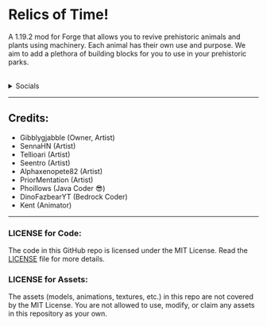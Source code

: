 # Relics of Time!
A 1.19.2 mod for Forge that allows you to revive prehistoric animals and plants using machinery. Each animal has their own use and purpose. We aim to add a plethora of building blocks for you to use in your prehistoric parks.

<br>
<details>
<summary>Socials</summary>

- [Discord](https://discord.gg/mUZMUSXP)
- [Twitter](https://twitter.com/RelicsOfTimeMod)
- Curseforge (coming soon)

</details>

---

## Credits:
- Gibblygjabble (Owner, Artist)
- SennaHN (Artist)
- Tellioari (Artist)
- Seentro (Artist)
- Alphaxenopete82 (Artist)
- PriorMentation (Artist)
- Phoillows (Java Coder 😎)
- DinoFazbearYT (Bedrock Coder)
- Kent (Animator)

---

### LICENSE for Code:

The code in this GitHub repo is licensed under the MIT License. Read the [LICENSE](LICENSE.md) file for more details.

### LICENSE for Assets:

The assets (models, animations, textures, etc.) in this repo are not covered by the MIT License. You are not allowed to use, modify, or claim any assets in this repository as your own.